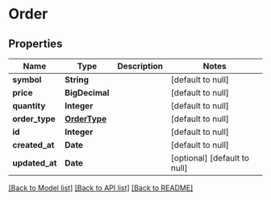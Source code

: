 # Order
## Properties

| Name | Type | Description | Notes |
|------------ | ------------- | ------------- | -------------|
| **symbol** | **String** |  | [default to null] |
| **price** | **BigDecimal** |  | [default to null] |
| **quantity** | **Integer** |  | [default to null] |
| **order\_type** | [**OrderType**](OrderType.md) |  | [default to null] |
| **id** | **Integer** |  | [default to null] |
| **created\_at** | **Date** |  | [default to null] |
| **updated\_at** | **Date** |  | [optional] [default to null] |

[[Back to Model list]](../README.md#documentation-for-models) [[Back to API list]](../README.md#documentation-for-api-endpoints) [[Back to README]](../README.md)

